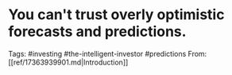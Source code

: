 # You can't trust overly optimistic forecasts and predictions.


Tags: #investing #the-intelligent-investor #predictions
From: [[ref/17363939901.md|Introduction]]
